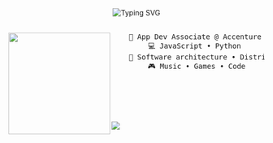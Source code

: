 <div align="center">
    <img src="https://readme-typing-svg.herokuapp.com?font=Inconsolata&pause=1000&width=435&lines=Hi%2C+I'm+Andrei." alt="Typing SVG" />
</div>

<br>

<div align="center">
    <img src="https://media.tenor.com/_e28Mgarn9wAAAAM/mika-misono-mika.gif" height="200" align="left">
    <pre>
    💼 App Dev Associate @ Accenture 
    💻 JavaScript • Python 
    📖 Software architecture • Distributed systems
    🎮 Music • Games • Code
    </pre>
</div>

<br><br><br>

[![](https://img.shields.io/badge/linkedin-0a66c2)](https://www.linkedin.com/in/andrei-togni-374a2221b/)

